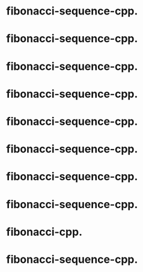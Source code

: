 # fibonacci-sequence-cpp.
# fibonacci-sequence-cpp.
# fibonacci-sequence-cpp.
# fibonacci-sequence-cpp.
# fibonacci-sequence-cpp.
# fibonacci-sequence-cpp.
# fibonacci-sequence-cpp.
# fibonacci-sequence-cpp.
# fibonacci-cpp.
# fibonacci-sequence-cpp.
